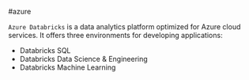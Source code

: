 #azure 

`Azure Databricks` is a data analytics platform optimized for Azure cloud services. It offers three environments for developing applications:
- Databricks SQL
- Databricks Data Science & Engineering
- Databricks Machine Learning



